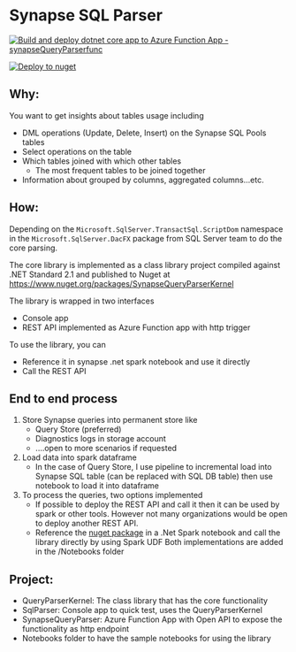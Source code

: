 # Synapse SQL Parser

[![Build and deploy dotnet core app to Azure Function App - synapseQueryParserfunc](https://github.com/mosharafMS/sqlParser/actions/workflows/master_synapsequeryparserfunc.yml/badge.svg)](https://github.com/mosharafMS/sqlParser/actions/workflows/master_synapsequeryparserfunc.yml)

[![Deploy to nuget](https://github.com/mosharafMS/sqlParser/actions/workflows/publish_nuget.yml/badge.svg)](https://github.com/mosharafMS/sqlParser/actions/workflows/publish_nuget.yml)

## Why:

You want to get insights about tables usage including

- DML operations (Update, Delete, Insert) on the Synapse SQL Pools tables
- Select operations on the table
- Which tables joined with which other tables
  - The most frequent tables to be joined together
- Information about grouped by columns, aggregated columns...etc. 





## How:

Depending on the `Microsoft.SqlServer.TransactSql.ScriptDom` namespace in the `Microsoft.SqlServer.DacFX` package from SQL Server team to do the core parsing. 

The core library is implemented as a class library project compiled against .NET Standard 2.1 and published to Nuget at https://www.nuget.org/packages/SynapseQueryParserKernel

The library is wrapped in two interfaces 
 - Console app
 - REST API implemented as Azure Function app with http trigger

To use the library, you can 
- Reference it in synapse .net spark notebook and use it directly
- Call the REST API

## End to end process
1) Store Synapse queries into permanent store like 
    - Query Store (preferred)
    - Diagnostics logs in storage account
    - ....open to more scenarios if requested
2) Load data into spark dataframe
    - In the case of Query Store, I use pipeline to incremental load into Synapse SQL table (can be replaced with SQL DB table) then use notebook to load it into dataframe
3) To process the queries, two options implemented
    - If possible to deploy the REST API and call it then it can be used by spark or other tools. However not many organizations would be open to deploy another REST API. 
    - Reference the [nuget package](https://www.nuget.org/packages/SynapseQueryParserKernel) in a .Net Spark notebook and call the library directly by using Spark UDF
  Both implementations are added in the /Notebooks folder

## Project:

- QueryParserKernel: The class library that has the core functionality
- SqlParser: Console app to quick test, uses the QueryParserKernel
- SynapseQueryParser: Azure Function App with Open API to expose the functionality as http endpoint
- Notebooks folder to have the sample notebooks for using the library 
